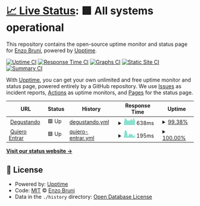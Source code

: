 # [📈 Live Status](https://enzobrunii.github.io/upptime-taxter): <!--live status--> **🟩 All systems operational**

This repository contains the open-source uptime monitor and status page for [Enzo Bruni](https://enzobrunii.github.io/upptime-taxter), powered by [Upptime](https://github.com/upptime/upptime).

[![Uptime CI](https://github.com/enzobrunii/upptime-taxter/workflows/Uptime%20CI/badge.svg)](https://github.com/enzobrunii/upptime-taxter/actions?query=workflow%3A%22Uptime+CI%22)
[![Response Time CI](https://github.com/enzobrunii/upptime-taxter/workflows/Response%20Time%20CI/badge.svg)](https://github.com/enzobrunii/upptime-taxter/actions?query=workflow%3A%22Response+Time+CI%22)
[![Graphs CI](https://github.com/enzobrunii/upptime-taxter/workflows/Graphs%20CI/badge.svg)](https://github.com/enzobrunii/upptime-taxter/actions?query=workflow%3A%22Graphs+CI%22)
[![Static Site CI](https://github.com/enzobrunii/upptime-taxter/workflows/Static%20Site%20CI/badge.svg)](https://github.com/enzobrunii/upptime-taxter/actions?query=workflow%3A%22Static+Site+CI%22)
[![Summary CI](https://github.com/enzobrunii/upptime-taxter/workflows/Summary%20CI/badge.svg)](https://github.com/enzobrunii/upptime-taxter/actions?query=workflow%3A%22Summary+CI%22)

With [Upptime](https://upptime.js.org), you can get your own unlimited and free uptime monitor and status page, powered entirely by a GitHub repository. We use [Issues](https://github.com/enzobrunii/upptime-taxter/issues) as incident reports, [Actions](https://github.com/enzobrunii/upptime-taxter/actions) as uptime monitors, and [Pages](https://enzobrunii.github.io/upptime-taxter) for the status page.

<!--start: status pages-->
<!-- This summary is generated by Upptime (https://github.com/upptime/upptime) -->
<!-- Do not edit this manually, your changes will be overwritten -->
<!-- prettier-ignore -->
| URL | Status | History | Response Time | Uptime |
| --- | ------ | ------- | ------------- | ------ |
| <img alt="" src="https://icons.duckduckgo.com/ip3/degustando.app.ico" height="13"> [Degustando](https://degustando.app/) | 🟩 Up | [degustando.yml](https://github.com/enzobrunii/upptime-taxter/commits/HEAD/history/degustando.yml) | <details><summary><img alt="Response time graph" src="./graphs/degustando/response-time-week.png" height="20"> 638ms</summary><br><a href="https://enzobrunii.github.io/upptime-taxter/history/degustando"><img alt="Response time 645" src="https://img.shields.io/endpoint?url=https%3A%2F%2Fraw.githubusercontent.com%2Fenzobrunii%2Fupptime-taxter%2FHEAD%2Fapi%2Fdegustando%2Fresponse-time.json"></a><br><a href="https://enzobrunii.github.io/upptime-taxter/history/degustando"><img alt="24-hour response time 661" src="https://img.shields.io/endpoint?url=https%3A%2F%2Fraw.githubusercontent.com%2Fenzobrunii%2Fupptime-taxter%2FHEAD%2Fapi%2Fdegustando%2Fresponse-time-day.json"></a><br><a href="https://enzobrunii.github.io/upptime-taxter/history/degustando"><img alt="7-day response time 638" src="https://img.shields.io/endpoint?url=https%3A%2F%2Fraw.githubusercontent.com%2Fenzobrunii%2Fupptime-taxter%2FHEAD%2Fapi%2Fdegustando%2Fresponse-time-week.json"></a><br><a href="https://enzobrunii.github.io/upptime-taxter/history/degustando"><img alt="30-day response time 641" src="https://img.shields.io/endpoint?url=https%3A%2F%2Fraw.githubusercontent.com%2Fenzobrunii%2Fupptime-taxter%2FHEAD%2Fapi%2Fdegustando%2Fresponse-time-month.json"></a><br><a href="https://enzobrunii.github.io/upptime-taxter/history/degustando"><img alt="1-year response time 645" src="https://img.shields.io/endpoint?url=https%3A%2F%2Fraw.githubusercontent.com%2Fenzobrunii%2Fupptime-taxter%2FHEAD%2Fapi%2Fdegustando%2Fresponse-time-year.json"></a></details> | <details><summary><a href="https://enzobrunii.github.io/upptime-taxter/history/degustando">99.38%</a></summary><a href="https://enzobrunii.github.io/upptime-taxter/history/degustando"><img alt="All-time uptime 99.78%" src="https://img.shields.io/endpoint?url=https%3A%2F%2Fraw.githubusercontent.com%2Fenzobrunii%2Fupptime-taxter%2FHEAD%2Fapi%2Fdegustando%2Fuptime.json"></a><br><a href="https://enzobrunii.github.io/upptime-taxter/history/degustando"><img alt="24-hour uptime 99.56%" src="https://img.shields.io/endpoint?url=https%3A%2F%2Fraw.githubusercontent.com%2Fenzobrunii%2Fupptime-taxter%2FHEAD%2Fapi%2Fdegustando%2Fuptime-day.json"></a><br><a href="https://enzobrunii.github.io/upptime-taxter/history/degustando"><img alt="7-day uptime 99.38%" src="https://img.shields.io/endpoint?url=https%3A%2F%2Fraw.githubusercontent.com%2Fenzobrunii%2Fupptime-taxter%2FHEAD%2Fapi%2Fdegustando%2Fuptime-week.json"></a><br><a href="https://enzobrunii.github.io/upptime-taxter/history/degustando"><img alt="30-day uptime 99.86%" src="https://img.shields.io/endpoint?url=https%3A%2F%2Fraw.githubusercontent.com%2Fenzobrunii%2Fupptime-taxter%2FHEAD%2Fapi%2Fdegustando%2Fuptime-month.json"></a><br><a href="https://enzobrunii.github.io/upptime-taxter/history/degustando"><img alt="1-year uptime 99.68%" src="https://img.shields.io/endpoint?url=https%3A%2F%2Fraw.githubusercontent.com%2Fenzobrunii%2Fupptime-taxter%2FHEAD%2Fapi%2Fdegustando%2Fuptime-year.json"></a></details>
| <img alt="" src="https://icons.duckduckgo.com/ip3/quieroentrar.com.ar.ico" height="13"> [Quiero Entrar](https://quieroentrar.com.ar/) | 🟩 Up | [quiero-entrar.yml](https://github.com/enzobrunii/upptime-taxter/commits/HEAD/history/quiero-entrar.yml) | <details><summary><img alt="Response time graph" src="./graphs/quiero-entrar/response-time-week.png" height="20"> 195ms</summary><br><a href="https://enzobrunii.github.io/upptime-taxter/history/quiero-entrar"><img alt="Response time 278" src="https://img.shields.io/endpoint?url=https%3A%2F%2Fraw.githubusercontent.com%2Fenzobrunii%2Fupptime-taxter%2FHEAD%2Fapi%2Fquiero-entrar%2Fresponse-time.json"></a><br><a href="https://enzobrunii.github.io/upptime-taxter/history/quiero-entrar"><img alt="24-hour response time 160" src="https://img.shields.io/endpoint?url=https%3A%2F%2Fraw.githubusercontent.com%2Fenzobrunii%2Fupptime-taxter%2FHEAD%2Fapi%2Fquiero-entrar%2Fresponse-time-day.json"></a><br><a href="https://enzobrunii.github.io/upptime-taxter/history/quiero-entrar"><img alt="7-day response time 195" src="https://img.shields.io/endpoint?url=https%3A%2F%2Fraw.githubusercontent.com%2Fenzobrunii%2Fupptime-taxter%2FHEAD%2Fapi%2Fquiero-entrar%2Fresponse-time-week.json"></a><br><a href="https://enzobrunii.github.io/upptime-taxter/history/quiero-entrar"><img alt="30-day response time 213" src="https://img.shields.io/endpoint?url=https%3A%2F%2Fraw.githubusercontent.com%2Fenzobrunii%2Fupptime-taxter%2FHEAD%2Fapi%2Fquiero-entrar%2Fresponse-time-month.json"></a><br><a href="https://enzobrunii.github.io/upptime-taxter/history/quiero-entrar"><img alt="1-year response time 289" src="https://img.shields.io/endpoint?url=https%3A%2F%2Fraw.githubusercontent.com%2Fenzobrunii%2Fupptime-taxter%2FHEAD%2Fapi%2Fquiero-entrar%2Fresponse-time-year.json"></a></details> | <details><summary><a href="https://enzobrunii.github.io/upptime-taxter/history/quiero-entrar">100.00%</a></summary><a href="https://enzobrunii.github.io/upptime-taxter/history/quiero-entrar"><img alt="All-time uptime 99.28%" src="https://img.shields.io/endpoint?url=https%3A%2F%2Fraw.githubusercontent.com%2Fenzobrunii%2Fupptime-taxter%2FHEAD%2Fapi%2Fquiero-entrar%2Fuptime.json"></a><br><a href="https://enzobrunii.github.io/upptime-taxter/history/quiero-entrar"><img alt="24-hour uptime 100.00%" src="https://img.shields.io/endpoint?url=https%3A%2F%2Fraw.githubusercontent.com%2Fenzobrunii%2Fupptime-taxter%2FHEAD%2Fapi%2Fquiero-entrar%2Fuptime-day.json"></a><br><a href="https://enzobrunii.github.io/upptime-taxter/history/quiero-entrar"><img alt="7-day uptime 100.00%" src="https://img.shields.io/endpoint?url=https%3A%2F%2Fraw.githubusercontent.com%2Fenzobrunii%2Fupptime-taxter%2FHEAD%2Fapi%2Fquiero-entrar%2Fuptime-week.json"></a><br><a href="https://enzobrunii.github.io/upptime-taxter/history/quiero-entrar"><img alt="30-day uptime 100.00%" src="https://img.shields.io/endpoint?url=https%3A%2F%2Fraw.githubusercontent.com%2Fenzobrunii%2Fupptime-taxter%2FHEAD%2Fapi%2Fquiero-entrar%2Fuptime-month.json"></a><br><a href="https://enzobrunii.github.io/upptime-taxter/history/quiero-entrar"><img alt="1-year uptime 99.27%" src="https://img.shields.io/endpoint?url=https%3A%2F%2Fraw.githubusercontent.com%2Fenzobrunii%2Fupptime-taxter%2FHEAD%2Fapi%2Fquiero-entrar%2Fuptime-year.json"></a></details>

<!--end: status pages-->

[**Visit our status website →**](https://enzobrunii.github.io/upptime-taxter)

## 📄 License

- Powered by: [Upptime](https://github.com/upptime/upptime)
- Code: [MIT](./LICENSE) © [Enzo Bruni](https://enzobrunii.github.io/upptime-taxter)
- Data in the `./history` directory: [Open Database License](https://opendatacommons.org/licenses/odbl/1-0/)
